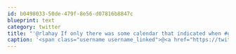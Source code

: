 ```yaml
---
id: b0498033-50de-479f-8e56-d07816b8847c
blueprint: text
category: twitter
title: "'@rlahay If only there was some calendar that indicated when #geekbeers is. Hmm."
caption: '<span class="username username_linked">@<a href="https://twitter.com/rlahay" title="Ryan Lahay">rlahay</a></span> If only there was some calendar that indicated when <span class="hashtag hashtag_local">#<a href="http://tweettemp.darylchymko.ca/?tag=geekbeers">geekbeers</a> is. Hmm.'
---
```

